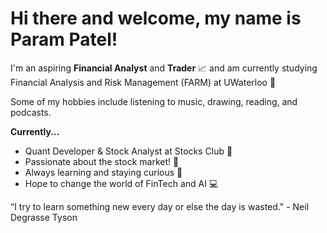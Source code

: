 # **Hi there and welcome,  my name is Param Patel!**

I'm an aspiring **Financial Analyst** and **Trader** 📈 and am currently studying Financial Analysis and Risk Management (FARM) at UWaterloo 🥕

Some of my hobbies include listening to music, drawing, reading, and podcasts.

**Currently...**
- Quant Developer & Stock Analyst at Stocks Club 🔮
- Passionate about the stock market! 💸
- Always learning and staying curious 🤔
- Hope to change the world of FinTech and AI 💻

“I try to learn something new every day or else the day is wasted." - Neil Degrasse Tyson
